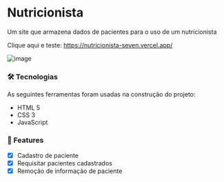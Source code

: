 # Nutricionista
Um site que armazena dados de pacientes para o uso de um nutricionista

Clique aqui e teste: https://nutricionista-seven.vercel.app/

![image](https://user-images.githubusercontent.com/100159869/202452001-1e1091d2-0216-441b-8763-334c77669831.png)

### 🛠 Tecnologias

As seguintes ferramentas foram usadas na construção do projeto:

- HTML 5
- CSS 3
- JavaScript

### 🏁 Features

- [x] Cadastro de paciente
- [x] Requisitar pacientes cadastrados
- [x] Remoção de informação de paciente
